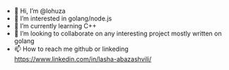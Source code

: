 - 👋 Hi, I’m @lohuza
- 👀 I’m interested in golang/node.js
- 🌱 I’m currently learning C++
- 💞️ I’m looking to collaborate on any interesting project mostly written on golang
- 📫 How to reach me github or linkeding https://www.linkedin.com/in/lasha-abazashvili/

<!---
lohuza/lohuza is a ✨ special ✨ repository because its `README.md` (this file) appears on your GitHub profile.
You can click the Preview link to take a look at your changes.
--->
